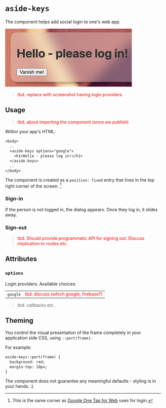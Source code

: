 # `aside-keys`

The component helps add social login to one's web app.

![](.images/aside-keys-screenshot.png)

><font color=red>tbd. replace with screenshot having login providers</font>

## Usage

><font color=red>tbd. about importing the component (once we publish)</font>

Within your app's HTML:

```
<body>
  ..
  <aside-keys options="google">
    <h1>Hello - please log in!</h1>
  </aside-keys>
  ..
</body>  
```

The component is created as a `position: fixed` entry that lives in the top right corner of the screen. [^1]

[^1]: This is the same corner as [Google One Tap for Web](https://developers.google.com/identity/one-tap/web) uses for login.

### Sign-in 

If the person is not logged in, the dialog appears. Once they log in, it slides away.

### Sign-out

><font color=red>tbd. Should provide programmatic API for signing out. Discuss implication to routes etc.</font>

## Attributes

### `options`

Login providers. Available choices:

|||
|---|---|
|`google`|<font color=red>tbd. discuss (which google, firebase?)</font>|

>tbd. callbacks etc.

## Theming

You control the visual presentation of the frame completely in your application side CSS, using `::part(frame)`.

For example:

```
aside-keys::part(frame) {
  background: red;
  margin-top: 10px;
}
```

The component does not guarantee any meaningful defaults - styling is in your hands. :)

